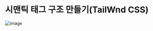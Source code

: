 # 시맨틱 태그 구조 만들기(TailWnd CSS)


![image](https://github.com/user-attachments/assets/f1775da4-ba47-456b-9348-4aa28d2c19a3)

